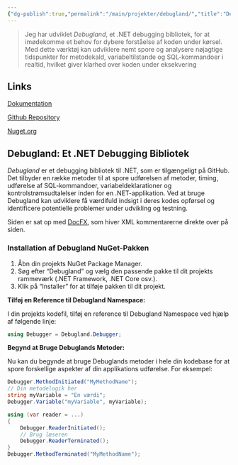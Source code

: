 ```yaml
---
{"dg-publish":true,"permalink":"/main/projekter/debugland/","title":"Debugland","tags":["Portfolie"],"created":"2024-08-11T07:37:49.048+02:00"}
---
```


> Jeg har udviklet *Debugland*, et .NET debugging bibliotek, for at imødekomme
> et behov for dybere forståelse af koden under kørsel. Med dette værktøj kan
> udviklere nemt spore og analysere nøjagtige tidspunkter for metodekald,
> variabeltilstande og SQL-kommandoer i realtid, hvilket giver klarhed over
> koden under eksekvering

## Links

[Dokumentation](https://abarbesgaard.github.io/Debugland/index.html)

[Github Repository](https://github.com/Abarbesgaard/Debugland?tab=readme-ov-file)

[Nuget.org](https://www.nuget.org/packages/Debugland)

## Debugland: Et .NET Debugging Bibliotek

*Debugland* er et debugging bibliotek til .NET, som er tilgængeligt på
GitHub. Det tilbyder en række metoder til at spore udførelsen af metoder,
timing, udførelse af SQL-kommandoer, variabeldeklarationer og
kontrolstrømsudtalelser inden for en .NET-applikation.
Ved at bruge Debugland kan udviklere få værdifuld indsigt i deres kodes
opførsel og identificere potentielle problemer under udvikling og testning.

Siden er sat op med [DocFX](https://github.com/dotnet/docfx), som hiver XML
kommentarerne direkte over på siden.

### Installation af Debugland NuGet-Pakken

1. Åbn din projekts NuGet Package Manager.
2. Søg efter “Debugland” og vælg den passende pakke til dit projekts
rammeværk (.NET Framework, .NET Core osv.).
3. Klik på “Installer” for at tilføje pakken til dit projekt.

**Tilføj en Reference til Debugland Namespace:**

I din projekts kodefil, tilføj en reference til Debugland Namespace ved
hjælp af følgende linje:

```csharp
using Debugger = Debugland.Debugger;
```

**Begynd at Bruge Debuglands Metoder:**

Nu kan du begynde at bruge Debuglands metoder i hele din kodebase for at spore
forskellige aspekter af din applikations udførelse. For eksempel:

```csharp
Debugger.MethodInitiated("MyMethodName");
// Din metodelogik her
string myVariable = "En værdi";
Debugger.Variable("myVariable", myVariable);

using (var reader = ...)
{
    Debugger.ReaderInitiated();
    // Brug læseren
    Debugger.ReaderTerminated();
}
Debugger.MethodTerminated("MyMethodName");
```
